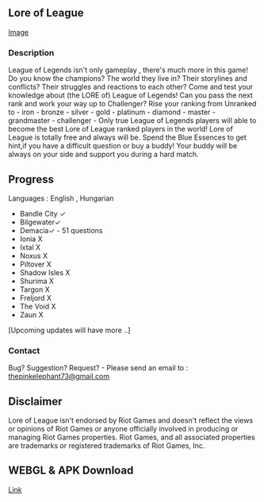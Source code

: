 ## Lore of League
[Image](https://kepkuldes.com/image/ZhynJ3)
### Description
League of Legends isn't only gameplay , there's much more in this game!
Do you know the champions? 
The world they live in? 
Their storylines and conflicts? 
Their struggles and reactions to each other?
Come and test your knowledge about (the LORE of) League of Legends!
Can you pass the next rank and work your way up to Challenger?
Rise your ranking from Unranked to - iron - bronze - silver - gold - platinum - diamond - master - grandmaster - challenger -
Only true League of Legends players will able to become the best Lore of League ranked players in the world!
Lore of League is totally free and always will be. Spend the Blue Essences to get hint,if you have a difficult question or buy a buddy! 
Your buddy will be always on your side and support you during a hard match.
## Progress

Languages : English , Hungarian

- Bandle City ✓
- Bilgewater✓
- Demacia✓      - 51 questions
- Ionia X
- Ixtal X
- Noxus X
- Piltover X
- Shadow Isles X
- Shurima X
- Targon X
- Freljord X
- The Void X
- Zaun X

 [Upcoming updates will have more ..]

### Contact
Bug? Suggestion? Request? - Please send an email to : thepinkelephant73@gmail.com 
## Disclaimer
Lore of League isn't endorsed by Riot Games and doesn't reflect the views or opinions of Riot Games or anyone officially involved in producing or managing Riot Games properties. Riot Games, and all associated properties are trademarks or registered trademarks of Riot Games, Inc.
## WEBGL & APK Download
[Link](https://thepinkelephant.itch.io/lore-of-league)
